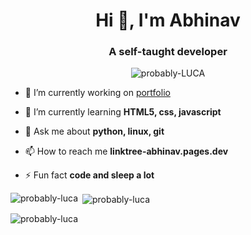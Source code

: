 <h1 align="center">Hi 👋, I'm Abhinav</h1>
<h3 align="center">A self-taught developer</h3>

 <p align="center"> <img src="https://komarev.com/ghpvc/?username=probably-LUCA&label=Profile%20views&color=270a75&style=flat" alt="probably-LUCA" /> </p>

- 🔭 I’m currently working on [portfolio](https://github.com/probably-LUCA/portfolio)

- 🌱 I’m currently learning **HTML5, css, javascript**

- 💬 Ask me about **python, linux, git**

- 📫 How to reach me **linktree-abhinav.pages.dev**

- ⚡ Fun fact **code and sleep a lot**




<p><img align="left" src="https://github-readme-stats.vercel.app/api/top-langs?username=probably-luca&show_icons=true&locale=en&layout=compact" alt="probably-luca" /></p>

<p>&nbsp;<img align="center" src="https://github-readme-stats.vercel.app/api?username=probably-luca&show_icons=true&locale=en" alt="probably-luca" /></p>

<p><img align="center" src="https://github-readme-streak-stats.herokuapp.com/?user=probably-luca&" alt="probably-luca" /></p>
